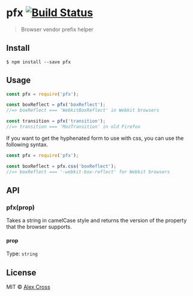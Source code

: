 # pfx [![Build Status](https://travis-ci.org/awcross/pfx.svg?branch=master)](https://travis-ci.org/awcross/pfx)

> Browser vendor prefix helper


## Install

```
$ npm install --save pfx
```


## Usage

```js
const pfx = require('pfx');

const boxReflect = pfx('boxReflect');
//=> boxReflect === 'WebkitBoxReflect' in Webkit browsers

const transition = pfx('transition');
//=> transition === 'MozTransition' in old Firefox
```

If you want to get the hyphenated form to use with css, you can use the following syntax.

```js
const pfx = require('pfx');

const boxReflect = pfx.css('boxReflect');
//=> boxReflect === '-webkit-box-reflect' for Webkit browsers
```


## API

### pfx(prop)

Takes a string in camelCase style and returns the version of the property that the browser supports.

#### prop

Type: `string`


## License

MIT © [Alex Cross](https://alexcross.io)
